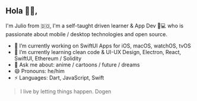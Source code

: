 ## Hola 👋🏾, 
I'm Julio from 🇩🇴, I'm a self-taught driven learner & App Dev 📱💻 who is passionate about mobile / desktop technologies and open source.


- 🔭 I’m currently working on SwiftUI Apps for iOS, macOS, watchOS, tvOS 
- 🌱 I’m currently learning clean code & UI-UX Design, Electron, React, SwiftUI, Ethereum / Solidity 
- 💬 Ask me about: anime / cartoons / future / dreams 
- 😄 Pronouns: he/him
-  ⚡ Languages: Dart, JavaScript, Swift

>I live by letting things happen. Dogen
<!--
**jltzbrg/jltzbrg** is a ✨ _special_ ✨ repository because its `README.md` (this file) appears on your GitHub profile.

Here are some ideas to get you started:

- 🔭 I’m currently working on ...
- 🌱 I’m currently learning ...
- 👯 I’m looking to collaborate on ...
- 🤔 I’m looking for help with ...
- 💬 Ask me about ...
- 📫 How to reach me: ...
- 😄 Pronouns: ...
- ⚡ Fun fact: ...
-->
